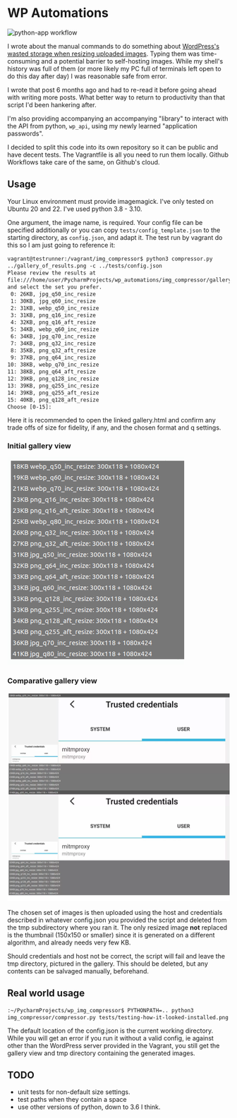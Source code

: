 # WP Automations

![python-app workflow](https://github.com/ployt0/wp_img_compressor/actions/workflows/python-app.yml/badge.svg)

I wrote about the manual commands to do something about
[WordPress's wasted storage when resizing uploaded images](
https://silverbullets.co.uk/wordpress/wordpress-image-resizing-png-jpg-and-webp/).
Typing them was time-consuming and a potential barrier to self-hosting images.
While my shell's history was full of them (or more likely my PC full of
terminals left open to do this day after day) I was reasonable safe from error.

I wrote that post 6 months ago and had to re-read it before going ahead
with writing more posts. What better way to return to productivity than that
script I'd been hankering after.

I'm also providing accompanying an accompanying "library" to interact with
the API from python, `wp_api`, using my newly learned "application passwords".

I decided to split this code into its own repository so it can be public
and have decent tests. The Vagrantfile is all you need to run them locally.
Github Workflows take care of the same, on Github's cloud.

## Usage

Your Linux environment must provide imagemagick. I've only tested on Ubuntu
20 and 22. I've used python 3.8 - 3.10.

One argument, the image name, is required. Your config file can be specified
additionally or you can copy `tests/config_template.json` to the starting
directory, as `config.json`, and adapt it. The test run by vagrant do this
so I am just going to reference it:

```shell
vagrant@testrunner:/vagrant/img_compressor$ python3 compressor.py ../gallery_of_results.png -c ../tests/config.json
Please review the results at file:///home/user/PycharmProjects/wp_automations/img_compressor/gallery.html and select the set you prefer.
 0: 26KB, jpg_q50_inc_resize
 1: 30KB, jpg_q60_inc_resize
 2: 31KB, webp_q50_inc_resize
 3: 31KB, png_q16_inc_resize
 4: 32KB, png_q16_aft_resize
 5: 34KB, webp_q60_inc_resize
 6: 34KB, jpg_q70_inc_resize
 7: 34KB, png_q32_inc_resize
 8: 35KB, png_q32_aft_resize
 9: 37KB, png_q64_inc_resize
10: 38KB, webp_q70_inc_resize
11: 38KB, png_q64_aft_resize
12: 39KB, png_q128_inc_resize
13: 39KB, png_q255_inc_resize
14: 39KB, png_q255_aft_resize
15: 40KB, png_q128_aft_resize
Choose [0-15]:
```

Here it is recommended to open the linked gallery.html and confirm any trade
offs of size for fidelity, if any, and the chosen format and q settings.

### Initial gallery view
![Initial summary results](gallery_of_results.png)

### Comparative gallery view
![Click any you want to compare.](gallery_comparing_imgs.webp)

The chosen set of images is then uploaded using the host and credentials
described in whatever config.json you provided the script and deleted from
the tmp subdirectory where you ran it. The only resized image **not** replaced
is the thumbnail (150x150 or smaller) since it is generated
on a different algorithm, and already needs very few KB.

Should credentials and host not be correct, the script will fail and leave
the tmp directory, pictured in the gallery. This should be deleted, but any
contents can be salvaged manually, beforehand.

## Real world usage

```shell
:~/PycharmProjects/wp_img_compressor$ PYTHONPATH=.. python3 img_compressor/compressor.py tests/testing-how-it-looked-installed.png
```

The default location of the config.json is the current working directory. While
you will get an error if you run it without a valid config, ie against other
than the WordPress server provided in the Vagrant, you still get the gallery
view and tmp directory containing the generated images.


## TODO

- unit tests for non-default size settings.
- test paths when they contain a space
- use other versions of python, down to 3.6 I think.


